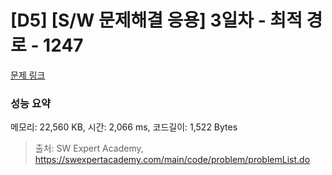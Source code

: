 # [D5] [S/W 문제해결 응용] 3일차 - 최적 경로 - 1247 

[문제 링크](https://swexpertacademy.com/main/code/problem/problemDetail.do?contestProbId=AV15OZ4qAPICFAYD) 

### 성능 요약

메모리: 22,560 KB, 시간: 2,066 ms, 코드길이: 1,522 Bytes



> 출처: SW Expert Academy, https://swexpertacademy.com/main/code/problem/problemList.do